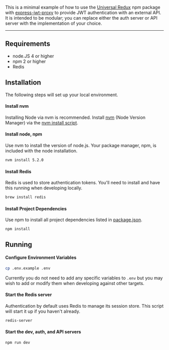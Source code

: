 This is a minimal example of how to use the [Universal Redux](https://github.com/bdefore/universal-redux) npm package with [express-jwt-proxy](https://github.com/bdefore/express-jwt-proxy) to provide JWT authentication with an external API. It is intended to be modular; you can replace either the auth server or API server with the implementation of your choice.

---

## Requirements

- node.JS 4 or higher
- npm 2 or higher
- Redis

## Installation

The following steps will set up your local environment.

#### Install nvm

Installing Node via nvm is recommended. Install [nvm](https://github.com/creationix/nvm) (Node Version Manager) via the [nvm install script](https://github.com/creationix/nvm#install-script).

#### Install node, npm

Use nvm to install the version of node.js. Your package manager, npm, is included with the node installation.

```sh
nvm install 5.2.0
```

#### Install Redis

Redis is used to store authentication tokens. You'll need to install and have this running when developing locally.

```sh
brew install redis
```

#### Install Project Dependencies

Use npm to install all project dependencies listed in [package.json](package.json).

```sh
npm install
```

## Running

#### Configure Environment Variables

```sh
cp .env.example .env
```

Currently you do not need to add any specific variables to `.env` but you may wish to add or modify them when developing against other targets.

#### Start the Redis server

Authentication by default uses Redis to manage its session store. This script will start it up if you haven't already.

```sh
redis-server
```

#### Start the dev, auth, and API servers

```sh
npm run dev
```
